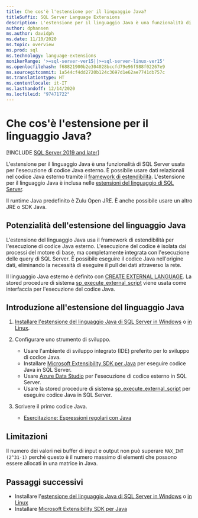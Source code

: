 ```yaml
---
title: Che cos'è l'estensione per il linguaggio Java?
titleSuffix: SQL Server Language Extensions
description: L'estensione per il linguaggio Java è una funzionalità di SQL Server usata per l'esecuzione di codice Java esterno. È possibile usare dati relazionali nel codice Java esterno tramite il framework di estendibilità.
author: dphansen
ms.author: davidph
ms.date: 11/10/2020
ms.topic: overview
ms.prod: sql
ms.technology: language-extensions
monikerRange: '>=sql-server-ver15||>=sql-server-linux-ver15'
ms.openlocfilehash: f68821900b2e304028bccfd79e96f988f02267e9
ms.sourcegitcommit: 1a544cf4dd2720b124c3697d1e62ae7741db757c
ms.translationtype: HT
ms.contentlocale: it-IT
ms.lasthandoff: 12/14/2020
ms.locfileid: "97471722"
---
```

# <a name="what-is-java-language-extension"></a>Che cos'è l'estensione per il linguaggio Java?
[!INCLUDE [SQL Server 2019 and later](../includes/applies-to-version/sqlserver2019.md)]

L'estensione per il linguaggio Java è una funzionalità di SQL Server usata per l'esecuzione di codice Java esterno. È possibile usare dati relazionali nel codice Java esterno tramite il [framework di estendibilità](concepts/extensibility-framework.md). L'estensione per il linguaggio Java è inclusa nelle [estensioni del linguaggio di SQL Server](language-extensions-overview.md).

Il runtime Java predefinito è Zulu Open JRE. È anche possibile usare un altro JRE o SDK Java.

## <a name="what-you-can-do-with-the-java-language-extension"></a>Potenzialità dell'estensione del linguaggio Java

L'estensione del linguaggio Java usa il framework di estendibilità per l'esecuzione di codice Java esterno. L'esecuzione del codice è isolata dai processi del motore di base, ma completamente integrata con l'esecuzione delle query di SQL Server. È possibile eseguire il codice Java nell'origine dati, eliminando la necessità di eseguire il pull dei dati attraverso la rete.

Il linguaggio Java esterno è definito con [CREATE EXTERNAL LANGUAGE](https://docs.microsoft.com/sql/t-sql/statements/create-external-language-transact-sql). La stored procedure di sistema [sp_execute_external_script](https://docs.microsoft.com/sql/relational-databases/system-stored-procedures/sp-execute-external-script-transact-sql) viene usata come interfaccia per l'esecuzione del codice Java.

## <a name="get-started-with-java-language-extension"></a>Introduzione all'estensione del linguaggio Java

1. [Installare l'estensione del linguaggio Java di SQL Server in Windows](install/windows-java.md) o [in Linux](../linux/sql-server-linux-setup-language-extensions-java.md).

1. Configurare uno strumento di sviluppo.

    + Usare l'ambiente di sviluppo integrato (IDE) preferito per lo sviluppo di codice Java.
    + Installare [Microsoft Extensibility SDK per Java](how-to/extensibility-sdk-java-sql-server.md) per eseguire codice Java in SQL Server.
    + Usare [Azure Data Studio](../azure-data-studio/what-is.md) per l'esecuzione di codice esterno in SQL Server.
    + Usare la stored procedure di sistema [sp_execute_external_script](https://docs.microsoft.com/sql/relational-databases/system-stored-procedures/sp-execute-external-script-transact-sql) per eseguire codice Java in SQL Server.

1. Scrivere il primo codice Java.

    + [Esercitazione: Espressioni regolari con Java](tutorials/search-for-string-using-regular-expressions-in-java.md)

## <a name="limitations"></a>Limitazioni

Il numero dei valori nei buffer di input e output non può superare `MAX_INT (2^31-1)` perché questo è il numero massimo di elementi che possono essere allocati in una matrice in Java.

## <a name="next-steps"></a>Passaggi successivi

+ Installare l'[estensione del linguaggio Java di SQL Server in Windows](install/windows-java.md) o [in Linux](../linux/sql-server-linux-setup-language-extensions-java.md)
+ Installare [Microsoft Extensibility SDK per Java](how-to/extensibility-sdk-java-sql-server.md)

